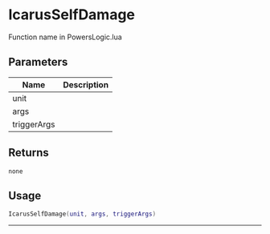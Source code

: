 # IcarusSelfDamage

Function name in PowersLogic.lua

## Parameters

| Name        | Description |
| ----------- | ----------- |
| unit        |             |
| args        |             |
| triggerArgs |             |

## Returns

`none`

## Usage

```lua
IcarusSelfDamage(unit, args, triggerArgs)
```

---
